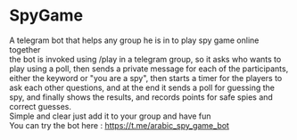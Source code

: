 # SpyGame
A telegram bot that helps any group he is in to play spy game online together  
the bot is invoked using /play in a telegram group, so it asks who wants to play using a poll, then sends a private message for each of the participants, either the keyword or "you are a spy", then starts a timer for the players to ask each other questions, and at the end it sends a poll for guessing the spy, and finally shows the results, and records points for safe spies and correct guesses.  
Simple and clear just add it to your group and have fun  
You can try the bot here : https://t.me/arabic_spy_game_bot